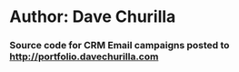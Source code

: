 # Author: Dave Churilla
### Source code for CRM Email campaigns posted to http://portfolio.davechurilla.com
